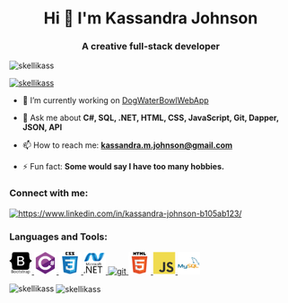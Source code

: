 <h1 align="center">Hi 👋 I'm Kassandra Johnson</h1>
<h3 align="center">A creative full-stack developer</h3>

<p align="left"> <img src="https://komarev.com/ghpvc/?username=skellikass&label=Profile%20views&color=0e75b6&style=flat" alt="skellikass" /> </p>

<p align="left"> <a href="https://github.com/ryo-ma/github-profile-trophy"><img src="https://github-profile-trophy.vercel.app/?username=skellikass" alt="skellikass" /></a> </p>

- 🔭 I’m currently working on [DogWaterBowlWebApp](https://github.com/skellikass/DogWaterBowlWebApp)

- 💬 Ask me about **C#, SQL, .NET, HTML, CSS, JavaScript, Git, Dapper, JSON, API**

- 📫 How to reach me: **kassandra.m.johnson@gmail.com**

- ⚡ Fun fact: **Some would say I have too many hobbies.**

<h3 align="left">Connect with me:</h3>
<p align="left">
<a href="https://www.linkedin.com/in/kassandra-johnson-b105ab123/" target="blank"><img align="center" src="https://raw.githubusercontent.com/rahuldkjain/github-profile-readme-generator/master/src/images/icons/Social/linked-in-alt.svg" alt="https://www.linkedin.com/in/kassandra-johnson-b105ab123/" height="30" width="40" /></a>
</p>

<h3 align="left">Languages and Tools:</h3>
<p align="left"> <a href="https://getbootstrap.com" target="_blank" rel="noreferrer"> <img src="https://raw.githubusercontent.com/devicons/devicon/master/icons/bootstrap/bootstrap-plain-wordmark.svg" alt="bootstrap" width="40" height="40"/> </a> <a href="https://www.w3schools.com/cs/" target="_blank" rel="noreferrer"> <img src="https://raw.githubusercontent.com/devicons/devicon/master/icons/csharp/csharp-original.svg" alt="csharp" width="40" height="40"/> </a> <a href="https://www.w3schools.com/css/" target="_blank" rel="noreferrer"> <img src="https://raw.githubusercontent.com/devicons/devicon/master/icons/css3/css3-original-wordmark.svg" alt="css3" width="40" height="40"/> </a> <a href="https://dotnet.microsoft.com/" target="_blank" rel="noreferrer"> <img src="https://raw.githubusercontent.com/devicons/devicon/master/icons/dot-net/dot-net-original-wordmark.svg" alt="dotnet" width="40" height="40"/> </a> <a href="https://git-scm.com/" target="_blank" rel="noreferrer"> <img src="https://www.vectorlogo.zone/logos/git-scm/git-scm-icon.svg" alt="git" width="40" height="40"/> </a> <a href="https://www.w3.org/html/" target="_blank" rel="noreferrer"> <img src="https://raw.githubusercontent.com/devicons/devicon/master/icons/html5/html5-original-wordmark.svg" alt="html5" width="40" height="40"/> </a> <a href="https://developer.mozilla.org/en-US/docs/Web/JavaScript" target="_blank" rel="noreferrer"> <img src="https://raw.githubusercontent.com/devicons/devicon/master/icons/javascript/javascript-original.svg" alt="javascript" width="40" height="40"/> </a> <a href="https://www.mysql.com/" target="_blank" rel="noreferrer"> <img src="https://raw.githubusercontent.com/devicons/devicon/master/icons/mysql/mysql-original-wordmark.svg" alt="mysql" width="40" height="40"/> </a> </p>

<p><img align="left" src="https://github-readme-stats.vercel.app/api/top-langs?username=skellikass&show_icons=true&locale=en&layout=compact" alt="skellikass" /></p>

<p>&nbsp;<img align="center" src="https://github-readme-stats.vercel.app/api?username=skellikass&show_icons=true&locale=en" alt="skellikass" /></p>

